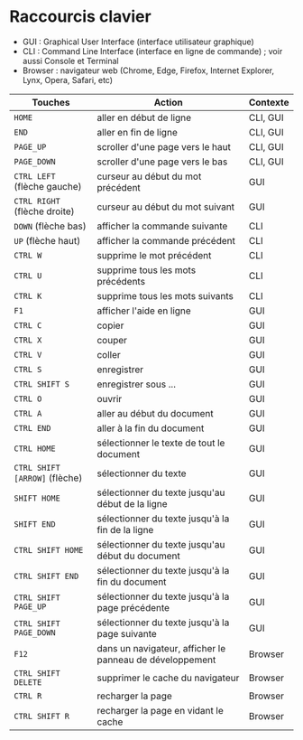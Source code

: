 # Raccourcis clavier

- GUI : Graphical User Interface (interface utilisateur graphique)
- CLI : Command Line Interface (interface en ligne de commande) ; voir aussi Console et Terminal
- Browser : navigateur web (Chrome, Edge, Firefox, Internet Explorer, Lynx, Opera, Safari, etc)

| Touches                       | Action                                                    | Contexte    |
| ----------------------------- | --------------------------------------------------------- | ----------- |
| `HOME`                        | aller en début de ligne                                   | CLI, GUI    |
| `END`                         | aller en fin de ligne                                     | CLI, GUI    |
| `PAGE_UP`                     | scroller d'une page vers le haut                          | CLI, GUI    |
| `PAGE_DOWN`                   | scroller d'une page vers le bas                           | CLI, GUI    |
| `CTRL LEFT` (flèche gauche)   | curseur au début du mot précédent                         | GUI         |
| `CTRL RIGHT` (flèche droite)  | curseur au début du mot suivant                           | GUI         |
| `DOWN` (flèche bas)           | afficher la commande suivante                             | CLI         |
| `UP` (flèche haut)            | afficher la commande précédent                            | CLI         |
| `CTRL W`                      | supprime le mot précédent                                 | CLI         |
| `CTRL U`                      | supprime tous les mots précédents                         | CLI         |
| `CTRL K`                      | supprime tous les mots suivants                           | CLI         |
| `F1`                          | afficher l'aide en ligne                                  | GUI         |
| `CTRL C`                      | copier                                                    | GUI         |
| `CTRL X`                      | couper                                                    | GUI         |
| `CTRL V`                      | coller                                                    | GUI         |
| `CTRL S`                      | enregistrer                                               | GUI         |
| `CTRL SHIFT S`                | enregistrer sous ...                                      | GUI         |
| `CTRL O`                      | ouvrir                                                    | GUI         |
| `CTRL A`                      | aller au début du document                                | GUI         |
| `CTRL END`                    | aller à la fin du document                                | GUI         |
| `CTRL HOME`                   | sélectionner le texte de tout le document                 | GUI         |
| `CTRL SHIFT [ARROW]` (flèche) | sélectionner du texte                                     | GUI         |
| `SHIFT HOME`                  | sélectionner du texte jusqu'au début de la ligne          | GUI         |
| `SHIFT END`                   | sélectionner du texte jusqu'à la fin de la ligne          | GUI         |
| `CTRL SHIFT HOME`             | sélectionner du texte jusqu'au début du document          | GUI         |
| `CTRL SHIFT END`              | sélectionner du texte jusqu'à la fin du document          | GUI         |
| `CTRL SHIFT PAGE_UP`          | sélectionner du texte jusqu'à la page précédente          | GUI         |
| `CTRL SHIFT PAGE_DOWN`        | sélectionner du texte jusqu'à la page suivante            | GUI         |
| `F12`                         | dans un navigateur, afficher le panneau de développement  | Browser     |
| `CTRL SHIFT DELETE`           | supprimer le cache du navigateur                          | Browser     |
| `CTRL R`                      | recharger la page                                         | Browser     |
| `CTRL SHIFT R`                | recharger la page en vidant le cache                      | Browser     |

